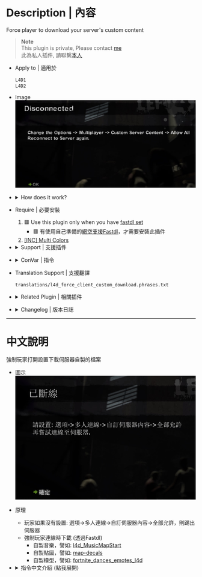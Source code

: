 # Description | 內容
Force player to download your server's custom content

> __Note__ <br/>
This plugin is private, Please contact [me](https://github.com/fbef0102/Game-Private_Plugin#私人插件列表-private-plugins-list)<br/>
此為私人插件, 請聯繫[本人](https://github.com/fbef0102/Game-Private_Plugin#私人插件列表-private-plugins-list)

* Apply to | 適用於
	```
	L4D1
	L4D2
	```

* Image
	<br/>![l4d_force_client_custom_download_1](image/l4d_force_client_custom_download_1.jpg)

* <details><summary>How does it work?</summary>

	* Kick player if player not set options -> multiplayer -> custom server content -> allow all
	* Force player to download your server's custom content via fastdl such as
		* Custom music, ex: [l4d_MusicMapStart](https://github.com/fbef0102/L4D1_2-Plugins/tree/master/l4d_MusicMapStart)
		* Custom materials, ex: [map-decals](https://github.com/fbef0102/L4D1_2-Plugins/tree/master/map-decals)
		* Custom models, ex: [fortnite_dances_emotes_l4d](/L4D_插件/Fun_娛樂/fortnite_dances_emotes_l4d)
</details>

* Require | 必要安裝
	1. 🟥 Use this plugin only when you have [fastdl set](https://developer.valvesoftware.com/wiki/FastDL)
		* 🟥 有使用自己準備的[網空支援Fastdl](https://developer.valvesoftware.com/wiki/Zh/FastDL)，才需要安裝此插件
	2. [[INC] Multi Colors](https://github.com/fbef0102/L4D1_2-Plugins/releases/tag/Multi-Colors)

* <details><summary>Support | 支援插件</summary>

	1. [l4d_fastdl_delay_downloader](https://github.com/fbef0102/L4D1_2-Plugins/tree/master/l4d_fastdl_delay_downloader): Downloading fastdl custom files only when map change/transition
		* 只有在換圖或過關時，才讓玩家下載Fastdl自製的檔案
</details>

* <details><summary>ConVar | 指令</summary>

	* cfg/sourcemod/l4d_force_client_custom_download.cfg
		```php
		// 0=Plugin off, 1=Plugin on.
		l4d_force_client_custom_download_enable "1"
		```
</details>

* Translation Support | 支援翻譯
	```
	translations/l4d_force_client_custom_download.phrases.txt
	```

* <details><summary>Related Plugin | 相關插件</summary>

	1. [sm_downloader](https://github.com/fbef0102/Sourcemod-Plugins/tree/main/sm_downloader): SM File/Folder Downloader and Precacher
		* SM 文件下載器 (玩家連線伺服器的時候能下載自製的檔案)
</details>

* <details><summary>Changelog | 版本日誌</summary>

	* v1.0 (2025-3-8)
		* Initial Release
</details>

- - - -
# 中文說明
強制玩家打開設置下載伺服器自製的檔案

* 圖示
	<br/>![zho/l4d_force_client_custom_download_1](image/zho/l4d_force_client_custom_download_1.jpg)

* 原理
	* 玩家如果沒有設置: 選項->多人連線->自訂伺服器內容->全部允許，則踢出伺服器
	* 強制玩家連線時下載 (透過Fastdl)
		* 自製音樂，譬如: [l4d_MusicMapStart](https://github.com/fbef0102/L4D1_2-Plugins/tree/master/l4d_MusicMapStart)
		* 自製貼圖，譬如: [map-decals](https://github.com/fbef0102/L4D1_2-Plugins/tree/master/map-decals)
		* 自製模型，譬如: [fortnite_dances_emotes_l4d](/L4D_插件/Fun_娛樂/fortnite_dances_emotes_l4d)

* <details><summary>指令中文介紹 (點我展開)</summary>

	* cfg/sourcemod/l4d_force_client_custom_download.cfg
		```php
		// 0=關閉插件, 1=啟動插件
		l4d_force_client_custom_download_enable "1"
		```
</details>



